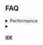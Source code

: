 ## FAQ

[//]: ################################
<details><summary>Performance</summary>
Duration for a loop executing 1000 x [rgb_to_hsv](https://github.com/kai-morich/lms-esp32-pybricks-info/blob/main/gy-33/gycolor.py#L4):

| Hardware | Duration [msec] |
| --------- | --------- |
| typical PC | &nbsp;&nbsp;&nbsp;&nbsp;0.4 |
| LMS-ESP32 | 280 |
| Spike with Pybricks | 640 |

It's slower by orders of magnitude!

You should be aware that a `rh.call(...)` already takes ~10 msec.
</details>

[//]: ################################
<details><summary><h4>IDE</h4></summary>
  # Thonny

Start simple with [Thonny](https://thonny.org/). Thonny typically edits files directly on the device, so you have no local copy.

# VS Code + Pymakr

To have a local copy, git integration, ... use VS Code with _Pymakr Preview_ extension. The extension is not updated since late 2022, but works most of the time.  
Sometimes gets stuck during file transfer and only solution I found so far is restarting VS code with <kbd>Ctrl</kbd>+<kbd>Shift</kbd>+<kbd>P</kbd> 'Reload Window' command.  
Usage is a bit obscure, after configured you basically need these 3 underlined buttons in the Explorer tree that are only shown when hovering over the line.\
![](pymakr.png)

For syntax highlighting add the micropython-esp32-stubs to your `typings` folder as described [here](https://micropython-stubs.readthedocs.io/en/main/) and
add this folder to `py_ignore` in your `pymakr.conf` file.

Neopixel and other functionality is already included in the standard MicroPython distribution, but some modules are LMS-ESP32 specific, so you should copy additional files into your typings folder:

| module | file |
| ------ | ---- |
| [PUPRemote](https://docs.antonsmindstorms.com/en/latest/Software/PUPRemote/docs/index.html) | [pupremote.py](https://github.com/antonvh/PUPRemote/blob/main/src/pupremote.py) |
| mpy_robot_tools [servo](https://docs.antonsmindstorms.com/en/latest/Software/mpy_robot_tools.html#mpy-robot-tools-servo-module) | [servo.py](https://github.com/antonvh/mpy-robot-tools/blob/master/mpy_robot_tools/servo.py) |
| mpy_robot_tools ... | ... |


</details>
